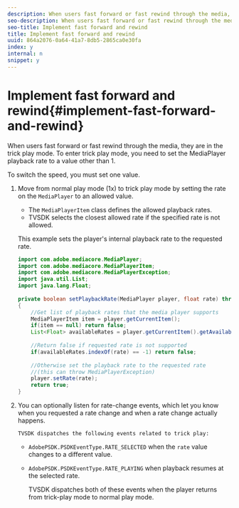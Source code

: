 ```yaml
---
description: When users fast forward or fast rewind through the media, they are in the trick play mode. To enter trick play mode, you need to set the MediaPlayer playback rate to a value other than 1.
seo-description: When users fast forward or fast rewind through the media, they are in the trick play mode. To enter trick play mode, you need to set the MediaPlayer playback rate to a value other than 1.
seo-title: Implement fast forward and rewind
title: Implement fast forward and rewind
uuid: 864a2076-0a64-41a7-8db5-2865ca0e30fa
index: y
internal: n
snippet: y
---
```


# Implement fast forward and rewind{#implement-fast-forward-and-rewind}

When users fast forward or fast rewind through the media, they are in the trick play mode. To enter trick play mode, you need to set the MediaPlayer playback rate to a value other than 1.

To switch the speed, you must set one value. 

1. Move from normal play mode (1x) to trick play mode by setting the rate on the `MediaPlayer` to an allowed value.

    * The `MediaPlayerItem` class defines the allowed playback rates. 
    * TVSDK selects the closest allowed rate if the specified rate is not allowed.

   This example sets the player's internal playback rate to the requested rate.

   ```java
   import com.adobe.mediacore.MediaPlayer; 
   import com.adobe.mediacore.MediaPlayerItem; 
   import com.adobe.mediacore.MediaPlayerException; 
   import java.util.List; 
   import java.lang.Float; 
    
   private boolean setPlaybackRate(MediaPlayer player, float rate) throws MediaPlayerException  
   { 
       //Get list of playback rates that the media player supports 
       MediaPlayerItem item = player.getCurrentItem(); 
       if(item == null) return false; 
       List<Float> availableRates = player.getCurrentItem().getAvailablePlaybackRates(); 
    
       //Return false if requested rate is not supported 
       if(availableRates.indexOf(rate) == -1) return false; 
    
       //Otherwise set the playback rate to the requested rate  
       //(this can throw MediaPlayerException) 
       player.setRate(rate); 
       return true; 
   }
   ```

1. You can optionally listen for rate-change events, which let you know when you requested a rate change and when a rate change actually happens.

       TVSDK dispatches the following events related to trick play:

    * `AdobePSDK.PSDKEventType.RATE_SELECTED` when the `rate` value changes to a different value. 
    
    * `AdobePSDK.PSDKEventType.RATE_PLAYING` when playback resumes at the selected rate.

       TVSDK dispatches both of these events when the player returns from trick-play mode to normal play mode. 
    
